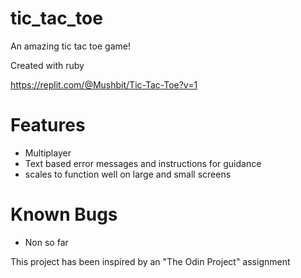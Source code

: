 # tic_tac_toe
An amazing tic tac toe game!

Created with ruby

https://replit.com/@Mushbit/Tic-Tac-Toe?v=1

# Features
 - Multiplayer
 - Text based error messages and instructions for guidance
 - scales to function well on large and small screens

# Known Bugs
 - Non so far
 
This project has been inspired by an "The Odin Project" assignment
